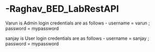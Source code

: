 # -Raghav_BED_LabRestAPI
Varun is Admin 
login credentials are as follows - username = varun ; password = mypassword

sanjay is User 
login credentials are as follows - username = sanjay ; password = mypassword
